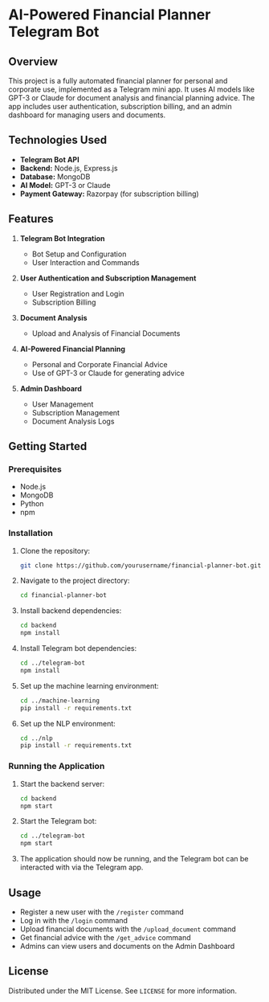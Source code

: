 # AI-Powered Financial Planner Telegram Bot

## Overview

This project is a fully automated financial planner for personal and corporate use, implemented as a Telegram mini app. It uses AI models like GPT-3 or Claude for document analysis and financial planning advice. The app includes user authentication, subscription billing, and an admin dashboard for managing users and documents.

## Technologies Used

- **Telegram Bot API**
- **Backend:** Node.js, Express.js
- **Database:** MongoDB
- **AI Model:** GPT-3 or Claude
- **Payment Gateway:** Razorpay (for subscription billing)

## Features

1. **Telegram Bot Integration**
    - Bot Setup and Configuration
    - User Interaction and Commands

2. **User Authentication and Subscription Management**
    - User Registration and Login
    - Subscription Billing

3. **Document Analysis**
    - Upload and Analysis of Financial Documents

4. **AI-Powered Financial Planning**
    - Personal and Corporate Financial Advice
    - Use of GPT-3 or Claude for generating advice

5. **Admin Dashboard**
    - User Management
    - Subscription Management
    - Document Analysis Logs

## Getting Started

### Prerequisites

- Node.js
- MongoDB
- Python
- npm

### Installation

1. Clone the repository:
    ```sh
    git clone https://github.com/yourusername/financial-planner-bot.git
    ```

2. Navigate to the project directory:
    ```sh
    cd financial-planner-bot
    ```

3. Install backend dependencies:
    ```sh
    cd backend
    npm install
    ```

4. Install Telegram bot dependencies:
    ```sh
    cd ../telegram-bot
    npm install
    ```

5. Set up the machine learning environment:
    ```sh
    cd ../machine-learning
    pip install -r requirements.txt
    ```

6. Set up the NLP environment:
    ```sh
    cd ../nlp
    pip install -r requirements.txt
    ```

### Running the Application

1. Start the backend server:
    ```sh
    cd backend
    npm start
    ```

2. Start the Telegram bot:
    ```sh
    cd ../telegram-bot
    npm start
    ```

3. The application should now be running, and the Telegram bot can be interacted with via the Telegram app.

## Usage

- Register a new user with the `/register` command
- Log in with the `/login` command
- Upload financial documents with the `/upload_document` command
- Get financial advice with the `/get_advice` command
- Admins can view users and documents on the Admin Dashboard

## License

Distributed under the MIT License. See `LICENSE` for more information.